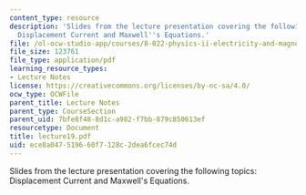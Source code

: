 ```yaml
---
content_type: resource
description: 'Slides from the lecture presentation covering the following topics:
  Displacement Current and Maxwell''s Equations.'
file: /ol-ocw-studio-app/courses/8-022-physics-ii-electricity-and-magnetism-fall-2004/ece8a047519660f7128c2dea6fcec74d_lecture19.pdf
file_size: 123761
file_type: application/pdf
learning_resource_types:
- Lecture Notes
license: https://creativecommons.org/licenses/by-nc-sa/4.0/
ocw_type: OCWFile
parent_title: Lecture Notes
parent_type: CourseSection
parent_uid: 7bfe8f48-8d1c-a982-f7bb-879c850613ef
resourcetype: Document
title: lecture19.pdf
uid: ece8a047-5196-60f7-128c-2dea6fcec74d
---
```

Slides from the lecture presentation covering the following topics: Displacement Current and Maxwell's Equations.